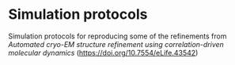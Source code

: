 # Simulation protocols
Simulation protocols for reproducing some of the refinements from *Automated cryo-EM structure refinement using correlation-driven molecular dynamics* (https://doi.org/10.7554/eLife.43542)
